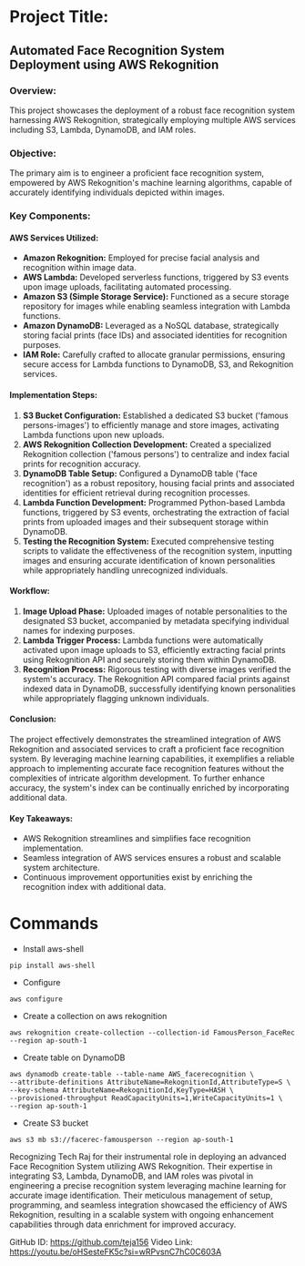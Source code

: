 # Project Title: 
## __Automated Face Recognition System Deployment using AWS Rekognition__

### Overview:
This project showcases the deployment of a robust face recognition system harnessing AWS Rekognition, strategically employing multiple AWS services including S3, Lambda, DynamoDB, and IAM roles.

### Objective:
The primary aim is to engineer a proficient face recognition system, empowered by AWS Rekognition's machine learning algorithms, capable of accurately identifying individuals depicted within images.

### Key Components:

#### AWS Services Utilized:

- __Amazon Rekognition:__ Employed for precise facial analysis and recognition within image data.
- __AWS Lambda:__ Developed serverless functions, triggered by S3 events upon image uploads, facilitating automated processing.
- __Amazon S3 (Simple Storage Service):__ Functioned as a secure storage repository for images while enabling seamless integration with Lambda functions.
- __Amazon DynamoDB:__ Leveraged as a NoSQL database, strategically storing facial prints (face IDs) and associated identities for recognition purposes.
- __IAM Role:__ Carefully crafted to allocate granular permissions, ensuring secure access for Lambda functions to DynamoDB, S3, and Rekognition services.

#### Implementation Steps:
1) __S3 Bucket Configuration:__ Established a dedicated S3 bucket ('famous persons-images') to efficiently manage and store images, activating Lambda functions upon new uploads.
2) __AWS Rekognition Collection Development:__ Created a specialized Rekognition collection ('famous persons') to centralize and index facial prints for recognition accuracy.
3) __DynamoDB Table Setup:__ Configured a DynamoDB table ('face recognition') as a robust repository, housing facial prints and associated identities for efficient retrieval during recognition processes.
4) __Lambda Function Development:__ Programmed Python-based Lambda functions, triggered by S3 events, orchestrating the extraction of facial prints from uploaded images and their subsequent storage within DynamoDB.
5) __Testing the Recognition System:__ Executed comprehensive testing scripts to validate the effectiveness of the recognition system, inputting images and ensuring accurate identification of known personalities while appropriately handling unrecognized individuals.

#### Workflow:

1) __Image Upload Phase:__ Uploaded images of notable personalities to the designated S3 bucket, accompanied by metadata specifying individual names for indexing purposes.
2) __Lambda Trigger Process:__ Lambda functions were automatically activated upon image uploads to S3, efficiently extracting facial prints using Rekognition API and securely storing them within DynamoDB.
3) __Recognition Process:__ Rigorous testing with diverse images verified the system's accuracy. The Rekognition API compared facial prints against indexed data in DynamoDB, successfully identifying known personalities while appropriately flagging unknown individuals.

#### Conclusion:
The project effectively demonstrates the streamlined integration of AWS Rekognition and associated services to craft a proficient face recognition system. By leveraging machine learning capabilities, it exemplifies a reliable approach to implementing accurate face recognition features without the complexities of intricate algorithm development. To further enhance accuracy, the system's index can be continually enriched by incorporating additional data.

#### Key Takeaways:

- AWS Rekognition streamlines and simplifies face recognition implementation.
- Seamless integration of AWS services ensures a robust and scalable system architecture.
- Continuous improvement opportunities exist by enriching the recognition index with additional data.


# Commands

- Install aws-shell
```
pip install aws-shell
```

- Configure
```
aws configure
```

- Create a collection on aws rekognition
```
aws rekognition create-collection --collection-id FamousPerson_FaceRec --region ap-south-1

```

- Create table on DynamoDB
```
aws dynamodb create-table --table-name AWS_facerecognition \
--attribute-definitions AttributeName=RekognitionId,AttributeType=S \
--key-schema AttributeName=RekognitionId,KeyType=HASH \
--provisioned-throughput ReadCapacityUnits=1,WriteCapacityUnits=1 \
--region ap-south-1
```

- Create S3 bucket
```
aws s3 mb s3://facerec-famousperson --region ap-south-1

```


Recognizing Tech Raj for their instrumental role in deploying an advanced Face Recognition System utilizing AWS Rekognition. Their expertise in integrating S3, Lambda, DynamoDB, and IAM roles was pivotal in engineering a precise recognition system leveraging machine learning for accurate image identification. Their meticulous management of setup, programming, and seamless integration showcased the efficiency of AWS Rekognition, resulting in a scalable system with ongoing enhancement capabilities through data enrichment for improved accuracy.

GitHub ID: https://github.com/teja156
Video Link: https://youtu.be/oHSesteFK5c?si=wRPvsnC7hC0C603A
